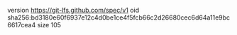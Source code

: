 version https://git-lfs.github.com/spec/v1
oid sha256:bd3180e60f6937e12c4d0be1ce4f5fcb66c2d26680cec6d64a11e9bc6617cea4
size 105
